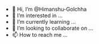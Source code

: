 - 👋 Hi, I’m @Himanshu-Golchha
- 👀 I’m interested in ...
- 🌱 I’m currently learning ...
- 💞️ I’m looking to collaborate on ...
- 📫 How to reach me ...

<!---
Himanshu-Golchha/Himanshu-Golchha is a ✨ special ✨ repository because its `README.md` (this file) appears on your GitHub profile.
You can click the Preview link to take a look at your changes.
--->
